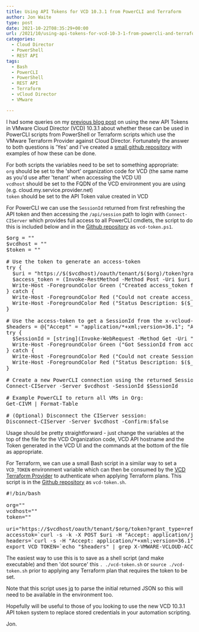 ```yaml
---
title: Using API Tokens for VCD 10.3.1 from PowerCLI and Terraform
author: Jon Waite
type: post
date: 2021-10-22T08:35:29+00:00
url: /2021/10/using-api-tokens-for-vcd-10-3-1-from-powercli-and-terraform/
categories:
  - Cloud Director
  - PowerShell
  - REST API
tags:
  - Bash
  - PowerCLI
  - PowerShell
  - REST API
  - Terraform
  - vCloud Director
  - VMware

---
```

I had some queries on my [previous blog post][1] on using the new API Tokens in VMware Cloud Director (VCD) 10.3.1 about whether these can be used in PowerCLI scripts from PowerShell or Terraform scripts which use the VMware Terraform Provider against Cloud Director. Fortunately the answer to both questions is 'Yes' and I've created a [small github repository][2] with examples of how these can be done.

For both scripts the variables need to be set to something appropriate:  
`org` should be set to the 'short' organization code for VCD (the same name as you'd use after 'tenant' when accessing the VCD UI)  
`vcdhost` should be set to the FQDN of the VCD environment you are using (e.g. cloud.my.service.provider.net)  
`token` should be set to the API Token value created in VCD

For PowerCLI we can use the `SessionId` returned from first refreshing the API token and then accessing the `/api/session` path to login with `Connect-CIServer` which provides full access to all PowerCLI cmdlets, the script to do this is included below and in the [Github repository][2] as `vcd-token.ps1`.

<pre class="EnlighterJSRAW" data-enlighter-language="powershell">$org = "<VCD Organization Code>"
$vcdhost = "<VCD Hostname>"
$token = "<VCD API Token String>"

# Use the token to generate an access-token
try {
  $uri = "https://$($vcdhost)/oauth/tenant/$($org)/token?grant_type=refresh_token&refresh_token=$($token)"
  $access_token = (Invoke-RestMethod -Method Post -Uri $uri -Headers @{'Accept' = 'application/json'}).access_token
  Write-Host -ForegroundColor Green ("Created access_token from token successfully")
} catch {
  Write-Host -ForegroundColor Red ("Could not create access_token from token, response code: $($_.Exception.Response.StatusCode.value__)")
  Write-Host -ForegroundColor Red ("Status Description: $($_.Exception.Response.ReasonPhrase).")
}

# Use the access-token to get a SessionId from the x-vcloud-authorization header response:
$headers = @{"Accept" = "application/*+xml;version=36.1"; "Authorization" = "Bearer $($access_token)"}
try {
  $SessionId = [string](Invoke-WebRequest -Method Get -Uri "https://$($vcdhost)/api/session" -Headers $headers).headers.'x-vcloud-authorization'
  Write-Host -ForegroundColor Green ("Got SessionId from access_token successfully")
} catch {
  Write-Host -ForegroundColor Red ("Could not create SessionId from access_token, response code: $($_.Exception.Response.StatusCode.value__)")
  Write-Host -ForegroundColor Red ("Status Description: $($_.Exception.Response.ReasonPhrase).")
}

# Create a new PowerCLI connection using the returned SessionId:
Connect-CIServer -Server $vcdhost -SessionId $SessionId

# Example PowerCLI to return all VMs in Org:
Get-CIVM | Format-Table

# (Optional) Disconnect the CIServer session:
Disconnect-CIServer -Server $vcdhost -Confirm:$false
</pre>

Usage should be pretty straightforward - just change the variables at the top of the file for the VCD Organization code, VCD API hostname and the Token generated in the VCD UI and the commands at the bottom of the file as appropriate.

For Terraform, we can use a small Bash script in a similar way to set a `VCD_TOKEN` environment variable which can then be consumed by the [VCD Terraform Provider][3] to authenticate when applying Terraform plans. This script is in the [Github repository][2] as `vcd-token.sh`.

<pre class="EnlighterJSRAW" data-enlighter-language="shell">#!/bin/bash

org="<VCD Organization Code>"
vcdhost="<VCD Hostname>"
token="<VCD API Token String>"

uri="https://$vcdhost/oauth/tenant/$org/token?grant_type=refresh_token&refresh_token=$token"
accesstok=`curl -s -k -X POST $uri -H "Accept: application/json" | jq -r '.access_token'`
headers=`curl -s -H "Accept: application/*+xml;version=36.1" -H "Authorization: Bearer $accesstok" -k -I -X GET https://$vcdhost/api/session`
export VCD_TOKEN=`echo "$headers" | grep X-VMWARE-VCLOUD-ACCESS-TOKEN: | cut -f2- -d: | awk '{$1=$1};1'`</pre>

The easiest way to use this is to save as a shell script (and make executable) and then 'dot source' this `. ./vcd-token.sh` or `source ./vcd-token.sh` prior to applying any Terraform plan that requires the token to be set.

Note that this script uses [jq][4] to parse the initial returned JSON so this will need to be available in the environment too.

Hopefully will be useful to those of you looking to use the new VCD 10.3.1 API token system to replace stored credentials in your automation scripting.

Jon.

 [1]: https://kiwicloud.ninja/?p=68945
 [2]: https://github.com/jondwaite/vcdapitoken
 [3]: https://registry.terraform.io/providers/vmware/vcd/latest/docs
 [4]: https://stedolan.github.io/jq/
